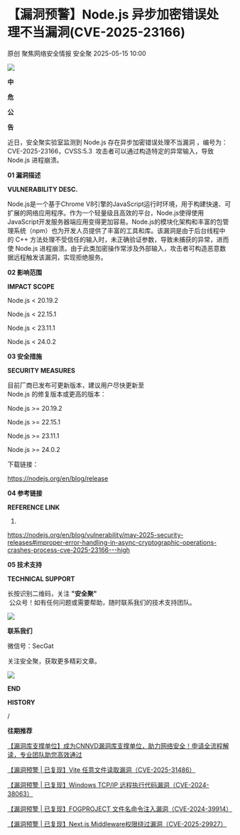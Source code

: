 #  【漏洞预警】Node.js 异步加密错误处理不当漏洞(CVE-2025-23166)   
原创 聚焦网络安全情报  安全聚   2025-05-15 10:00  
  
![](https://mmbiz.qpic.cn/sz_mmbiz_gif/Icw1mW4eH3fGjq28SHy79SEcdRGT7ZsCxicdkcJevVicIVGdZBR0dYjze8G3YwUEkcH9WgQ1KhficepoIpSk64Atw/640?wx_fmt=gif&from=appmsg "")  
  
  
**中**  
  
**危**  
  
**公**  
  
**告**  
  
  
  
近日，安全聚实验室监测到 Node.js 存在异步加密错误处理不当漏洞 ，编号为：CVE-2025-23166，CVSS:5.3  攻击者可以通过构造特定的异常输入，导致 Node.js 进程崩溃。  
  
  
**01 漏洞描述**  
  
  
  
**VULNERABILITY DESC.**  
  
  
  
  
Node.js是一个基于Chrome V8引擎的JavaScript运行时环境，用于构建快速、可扩展的网络应用程序。作为一个轻量级且高效的平台，Node.js使得使用JavaScript开发服务器端应用变得更加容易。Node.js的模块化架构和丰富的包管理系统（npm）也为开发人员提供了丰富的工具和库。该漏洞是由于后台线程中的 C++ 方法处理不受信任的输入时，未正确验证参数，导致未捕获的异常，进而使 Node.js 进程崩溃。由于此类加密操作常涉及外部输入，攻击者可构造恶意数据远程触发该漏洞，实现拒绝服务。  
  
  
**02 影响范围**  
  
  
  
**IMPACT SCOPE**  
  
  
  
  
Node.js < 20.19.2  
  
Node.js < 22.15.1  
  
Node.js < 23.11.1  
  
Node.js < 24.0.2  
  
**03 安全措施**  
  
  
  
**SECURITY MEASURES**  
  
  
  
  
目前厂商已发布可更新版本，建议用户尽快更新至   
Node.js 的修复版本或更高的版本：  
  
  
Node.js >= 20.19.2  
  
Node.js >= 22.15.1  
  
Node.js >= 23.11.1  
  
Node.js >= 24.0.2  
  
  
下载链接：  
  
https://nodejs.org/en/blog/release  
  
  
**04 参考链接**  
  
  
  
**REFERENCE LINK**  
  
  
  
  
1.  
https://nodejs.org/en/blog/vulnerability/may-2025-security-releases#improper-error-handling-in-async-cryptographic-operations-crashes-process-cve-2025-23166---high  
  
  
**05 技术支持**  
  
  
  
**TECHNICAL SUPPORT**  
  
  
  
  
长按识别二维码，关注 **"安全聚"**  
 公众号！如有任何问题或需要帮助，随时联系我们的技术支持团队。  
  
  
![](https://mmbiz.qpic.cn/sz_mmbiz_jpg/Icw1mW4eH3fGjq28SHy79SEcdRGT7ZsCBTiaicF2ia4P7iaZMaM3OPbrLG64Lia2tjS9TrSyn4FOS5D2o1vIfCEf8Cw/640?wx_fmt=jpeg&from=appmsg "")  
  
**联系我们**  
  
微信号：SecGat  
  
关注安全聚，获取更多精彩文章。  
  
  
  
  
  
![](https://mmbiz.qpic.cn/sz_mmbiz_gif/Icw1mW4eH3fGjq28SHy79SEcdRGT7ZsCRtb8nIoYiadnGwptIJHdeGVOEEFuibuXZBhMvw8OmlsMJB7kG0zuazgA/640?wx_fmt=gif&from=appmsg "")  
  
**END**  
  
  
  
  
**HISTORY**  
  
/  
  
**往期推荐**  
  
[【漏洞库支撑单位】成为CNNVD漏洞库支撑单位，助力网络安全！申请全流程解读，专业团队助您高效通过](https://mp.weixin.qq.com/s?__biz=MzkyNzQzNDI5OQ==&mid=2247486661&idx=1&sn=bde83cb31639f48a4db14ef0d3d49291&scene=21#wechat_redirect)  
  
  
  
[【漏洞预警 | 已复现】Vite 任意文件读取漏洞（CVE-2025-31486）](https://mp.weixin.qq.com/s?__biz=MzkyNzQzNDI5OQ==&mid=2247486667&idx=1&sn=0aa6e0b666110b7eb82210b769e8e216&scene=21#wechat_redirect)  
  
  
  
[【漏洞预警 | 已复现】Windows TCP/IP 远程执行代码漏洞（CVE-2024-38063）](https://mp.weixin.qq.com/s?__biz=MzkyNzQzNDI5OQ==&mid=2247486614&idx=1&sn=dc1e21747d876cf3bf58ade5a6b64cab&scene=21#wechat_redirect)  
  
  
  
[【漏洞预警 | 已复现】FOGPROJECT 文件名命令注入漏洞（CVE-2024-39914）](https://mp.weixin.qq.com/s?__biz=MzkyNzQzNDI5OQ==&mid=2247486405&idx=1&sn=dfa7ce2bc783c81365d21815a76f39c7&scene=21#wechat_redirect)  
  
  
  
[【漏洞预警 | 已复现】Next.js Middleware权限绕过漏洞（CVE-2025-29927）](https://mp.weixin.qq.com/s?__biz=MzkyNzQzNDI5OQ==&mid=2247486651&idx=1&sn=debd2daa82821a0e5c0217ad2d5bfee2&scene=21#wechat_redirect)  
  
  
  
  
  
